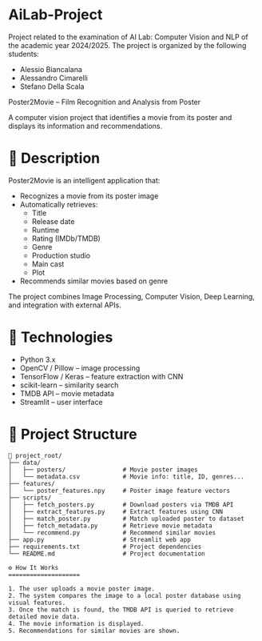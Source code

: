 # AiLab-Project

Project related to the examination of AI Lab: Computer Vision and NLP of the academic year 2024/2025. The project is organized by the following students:
- Alessio Biancalana
- Alessandro Cimarelli
- Stefano Della Scala

Poster2Movie – Film Recognition and Analysis from Poster

A computer vision project that identifies a movie from its poster and displays its information and recommendations.

📌 Description
====================

Poster2Movie is an intelligent application that:
- Recognizes a movie from its poster image
- Automatically retrieves:
  - Title
  - Release date
  - Runtime
  - Rating (IMDb/TMDB)
  - Genre
  - Production studio
  - Main cast
  - Plot
- Recommends similar movies based on genre

The project combines Image Processing, Computer Vision, Deep Learning, and integration with external APIs.

🔧 Technologies
====================

- Python 3.x
- OpenCV / Pillow – image processing
- TensorFlow / Keras – feature extraction with CNN
- scikit-learn – similarity search
- TMDB API – movie metadata
- Streamlit – user interface

📁 Project Structure
====================

```plaintext
📁 project_root/
├── data/
│   ├── posters/                # Movie poster images
│   └── metadata.csv            # Movie info: title, ID, genres...
├── features/
│   └── poster_features.npy     # Poster image feature vectors
├── scripts/
│   ├── fetch_posters.py        # Download posters via TMDB API
│   ├── extract_features.py     # Extract features using CNN
│   ├── match_poster.py         # Match uploaded poster to dataset
│   ├── fetch_metadata.py       # Retrieve movie metadata
│   └── recommend.py            # Recommend similar movies
├── app.py                      # Streamlit web app
├── requirements.txt            # Project dependencies
└── README.md                   # Project documentation

⚙️ How It Works
====================

1. The user uploads a movie poster image.
2. The system compares the image to a local poster database using visual features.
3. Once the match is found, the TMDB API is queried to retrieve detailed movie data.
4. The movie information is displayed.
5. Recommendations for similar movies are shown.



